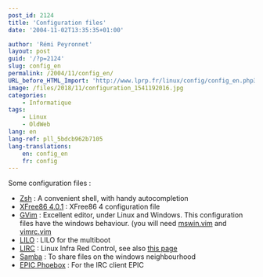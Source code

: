 ```yaml
---
post_id: 2124
title: 'Configuration files'
date: '2004-11-02T13:35:35+01:00'

author: 'Rémi Peyronnet'
layout: post
guid: '/?p=2124'
slug: config_en
permalink: /2004/11/config_en/
URL_before_HTML_Import: 'http://www.lprp.fr/linux/config/config_en.php3'
image: /files/2018/11/configuration_1541192016.jpg
categories:
    - Informatique
tags:
    - Linux
    - OldWeb
lang: en
lang-ref: pll_5bdcb962b7105
lang-translations:
    en: config_en
    fr: config
---
```


Some configuration files :

- [Zsh](/files/old-web/linux/config/zshrc) : A convenient shell, with handy autocompletion
- [XFree86 4.0.1](/files/old-web/linux/config/xf86config) : XFree86 4 configuration file
- [GVim](/files/old-web/linux/config/vimrc) : Excellent editor, under Linux and Windows. This configuration files have the windows behaviour. (you will need [mswin.vim](/files/old-web/linux/config/mswin.vim) and [vimrc.vim](/files/old-web/linux/config/vimrcexample.vim)
- [LILO](/files/old-web/linux/config/lilo.conf) : LILO for the multiboot
- [LIRC](/files/old-web/linux/config/lircrc) : Linux Infra Red Control, see also [this page](/2004/11/recepteurinfrarouge_en/)
- [Samba](/files/old-web/linux/config/smb.conf) : To share files on the windows neighbourhood
- [EPIC Phoebox](/2001/01/scripts_en/) : For the IRC client EPIC